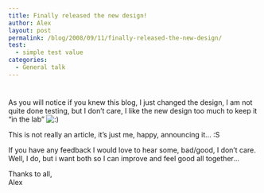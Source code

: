 ```yaml
---
title: Finally released the new design!
author: Alex
layout: post
permalink: /blog/2008/09/11/finally-released-the-new-design/
test:
  - simple test value
categories:
  - General talk
---
```

# 

As you will notice if you knew this blog, I just changed the design, I am not quite done testing, but I don’t care, I like the new design too much to keep it “in the lab” ![:)][1] 

 [1]: http://urbanoalvarez.es/blog/wp-includes/images/smilies/icon_smile.gif

This is not really an article, it’s just me, happy, announcing it… :S

If you have any feedback I would love to hear some, bad/good, I don’t care. Well, I do, but i want both so I can improve and feel good all together…

Thanks to all,  
Alex